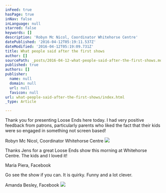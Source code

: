 ```yaml
---
inFeed: true
hasPage: true
inNav: false
inLanguage: null
starred: false
keywords: []
description: 'Robyn Mc Nicol, Coordinator Whitehorse Centre'
datePublished: '2016-04-12T05:19:11.537Z'
dateModified: '2016-04-12T05:19:09.731Z'
title: What people said after the first shows
author: []
sourcePath: _posts/2016-04-12-what-people-said-after-the-first-shows.md
published: true
authors: []
publisher:
  name: null
  domain: null
  url: null
  favicon: null
url: what-people-said-after-the-first-shows/index.html
_type: Article

---
```

Thank you [][0]for presenting Loose Ends here today.  I had very positive feedback from patrons, particularly parents who liked the fact that their kids were so engaged in something not screen based!

Robyn Mc Nicol, Coordinator Whitehorse Centre
![](https://the-grid-user-content.s3-us-west-2.amazonaws.com/6b5604da-20ca-4908-9095-b61bc5a5640e.jpg)

Thanks Jens for a great Loose Ends show this morning at Whitehorse Centre. The kids and I loved it!

Maria Piera, Facebook 

Go see the show if you can. It is quirky. Funny and a lot clever.

Amanda Besley, Facebook ![](https://the-grid-user-content.s3-us-west-2.amazonaws.com/d1d14015-8fcf-4eb2-8b8a-d70c206942fe.jpg)

[0]: null
